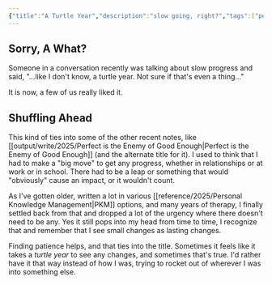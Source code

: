 ```yaml
---
{"title":"A Turtle Year","description":"slow going, right?","tags":["perspective","progress","writing"],"date":"2025-09-04","dg-publish":true,"created":"2025-09-04 20:45:15","updated":"2025-09-09T16:18:37-04:00","permalink":"/output/write/2025/a-turtle-year/","dgPassFrontmatter":true,"noteIcon":"3"}
---
```


## Sorry, A What?

Someone in a conversation recently was talking about slow progress and said, "...like I don't know, a turtle year. Not sure if that's even a thing..."

It is now, a few of us really liked it.

## Shuffling Ahead

This kind of ties into some of the other recent notes, like [[output/write/2025/Perfect is the Enemy of Good Enough\|Perfect is the Enemy of Good Enough]] (and the alternate title for it). I used to think that I had to make a "big move" to get any progress, whether in relationships or at work or in school. There had to be a leap or something that would "obviously" cause an impact, or it wouldn't count.

As I've gotten older, written a lot in various [[reference/2025/Personal Knowledge Management\|PKM]] options, and many years of therapy, I finally settled back from that and dropped a lot of the urgency where there doesn't need to be any. Yes it still pops into my head from time to time, I recognize that and remember that I see small changes as lasting changes.

Finding patience helps, and that ties into the title. Sometimes it feels like it takes a *turtle year* to see any changes, and sometimes that's true. I'd rather have it that way instead of how I was, trying to rocket out of wherever I was into something else.
